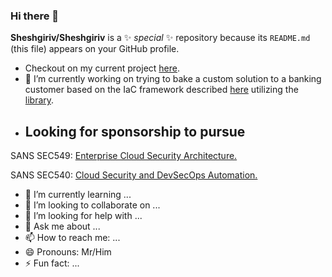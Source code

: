 ### Hi there 👋


**Sheshgiriv/Sheshgiriv** is a ✨ _special_ ✨ repository because its `README.md` (this file) appears on your GitHub profile.



- Checkout on my current project [here](https://www.youtube.com/watch?v=070B392Qvw8).
- 🔭 I’m currently working on trying to bake a custom solution to a banking customer based on the IaC framework described [here](https://cloud.google.com/recommender/docs/tutorial-iac) utilizing the [library](https://cloud.google.com/asset-inventory/docs/libraries).
- ## Looking for sponsorship to pursue 

SANS SEC549: [Enterprise Cloud Security Architecture.](https://www.sans.org/cyber-security-courses/enterprise-cloud-security-architecture/)

SANS SEC540: [Cloud Security and DevSecOps Automation.](https://www.sans.org/cyber-security-courses/enterprise-cloud-security-architecture/)


- 🌱 I’m currently learning ...
- 👯 I’m looking to collaborate on ...
- 🤔 I’m looking for help with ...
- 💬 Ask me about ...
- 📫 How to reach me: ...
- 😄 Pronouns: Mr/Him
- ⚡ Fun fact: ...

